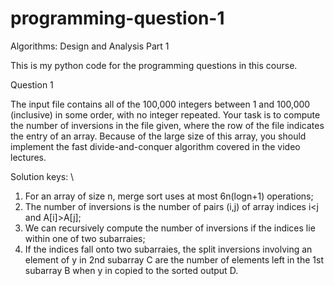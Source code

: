 # programming-question-1
Algorithms: Design and Analysis Part 1

This is my python code for the programming questions in this course.


Question 1

The input file contains all of the 100,000 integers between 1 and 100,000 (inclusive) in some order, with no integer repeated.
Your task is to compute the number of inversions in the file given, where the row of the file indicates the entry of an array.
Because of the large size of this array, you should implement the fast divide-and-conquer algorithm covered in the video lectures.

Solution keys: \\
1) For an array of size n, merge sort uses at most 6n(logn+1) operations;
2) The number of inversions is the number of pairs (i,j) of array indices i<j and A[i]>A[j];
3) We can recursively compute the number of inversions if the indices lie within one of two subarraies;
4) If the indices fall onto two subarraies, the split inversions involving an element of y in 2nd subarray C are the number of elements left in the 1st subarray B when y in copied to the sorted output D.

